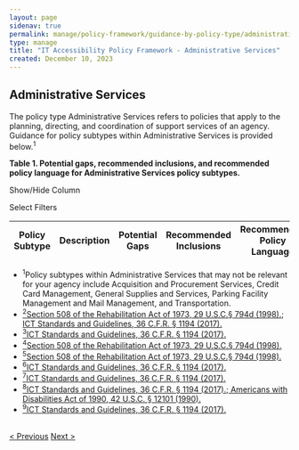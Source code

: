 ```yaml
---
layout: page
sidenav: true
permalink: manage/policy-framework/guidance-by-policy-type/administrative-services/
type: manage
title: "IT Accessibility Policy Framework - Administrative Services"
created: December 10, 2023
---
```


<h2 id="standards">
  Administrative Services
</h2>
The policy type Administrative Services refers to policies that apply to the planning, directing, and coordination of support services of an agency. Guidance for policy subtypes within Administrative Services is provided below.<sup>1</sup>

<div class="q-table" id="policytype-table">
  <p class="table-heading" id="administrative-services">
      <b>Table 1. Potential gaps, recommended inclusions, and recommended policy language for Administrative Services policy subtypes. </b>
  </p>
  <div class="dropdowns">
    <div id="column-filter-list" class="dropdown-check-list">
      <span class="dropdown" tabindex="0">Show/Hide Column</span>
      <ul class="items" id="column-filter">
      </ul>
    </div>
    <div id="table-filter-list" class="dropdown-check-list">
      <span class="dropdown" tabindex="0">Select Filters</span>
      <ul class="items" id="picklist-filter">
      </ul>
    </div>  
  </div>
  <table class="it-table">
    <thead>
    <tr>
      <th scope="col" id="PS">Policy Subtype</th>
      <th scope="col" id="DES" class="columnD">Description</th>
      <th scope="col" id="PG" class="columnPG">Potential Gaps</th>
      <th scope="col" id="RI" class="columnRI">Recommended Inclusions</th>
      <th scope="col" id="RPL" class="columnRPL">Recommended Policy Language</th>
    </tr>
    </thead>
    <tbody id="table-body">
    </tbody>
  </table>
</div>

<div>
  <ul class="footnote">
    <li>
      <a class="hover-large nolink"><sup>1</sup>Policy subtypes within Administrative Services that may not be relevant for your agency include Acquisition and Procurement Services, Credit Card Management, General Supplies and Services, Parking Facility Management and Mail Management, and Transportation.</a>
    </li>
    <li>
      <a class="hover-large" href="https://www.govinfo.gov/content/pkg/USCODE-2011-title29/html/USCODE-2011-title29-chap16-subchapV-sec794d.htm"><sup>2</sup>Section 508 of the Rehabilitation Act of 1973, 29 U.S.C.§ 794d (1998).</a>;<a class="hover-large" href="https://www.access-board.gov/ict/ict-final-rule.pdf"> ICT Standards and Guidelines, 36 C.F.R. § 1194 (2017).</a>
    </li>
    <li>
      <a class="hover-large" href="https://www.access-board.gov/ict/ict-final-rule.pdf"><sup>3</sup>ICT Standards and Guidelines, 36 C.F.R. § 1194 (2017).</a>
    </li>
    <li>
      <a class="hover-large" href="https://www.govinfo.gov/content/pkg/USCODE-2011-title29/html/USCODE-2011-title29-chap16-subchapV-sec794d.htm"><sup>4</sup>Section 508 of the Rehabilitation Act of 1973, 29 U.S.C.§ 794d (1998).</a>
    </li>
    <li>
      <a class="hover-large" href="https://www.govinfo.gov/content/pkg/USCODE-2011-title29/html/USCODE-2011-title29-chap16-subchapV-sec794d.htm"><sup>5</sup>Section 508 of the Rehabilitation Act of 1973, 29 U.S.C.§ 794d (1998).</a>
    </li>
    <li>
      <a class="hover-large" href="https://www.access-board.gov/ict/ict-final-rule.pdf"><sup>6</sup>ICT Standards and Guidelines, 36 C.F.R. § 1194 (2017).</a>
    </li>
    <li>
      <a class="hover-large" href="https://www.access-board.gov/ict/ict-final-rule.pdf"><sup>7</sup>ICT Standards and Guidelines, 36 C.F.R. § 1194 (2017).</a>
    </li>
    <li>
      <a class="hover-large" href="https://www.access-board.gov/ict/ict-final-rule.pdf"><sup>8</sup>ICT Standards and Guidelines, 36 C.F.R. § 1194 (2017).</a>;<a class="hover-large" href="https://www.govinfo.gov/content/pkg/USCODE-2009-title42/html/USCODE-2009-title42-chap126.htm"> Americans with Disabilities Act of 1990, 42 U.S.C. § 12101 (1990).</a>
    </li>
    <li>
      <a class="hover-large" href="https://www.access-board.gov/ict/ict-final-rule.pdf"><sup>9</sup>ICT Standards and Guidelines, 36 C.F.R. § 1194 (2017).</a>
    </li>
  </ul>
</div>

<div>
<br>
  <div id="prev-next-section">
      <a class="prev-page" title="Go to previous page" 
        href="{{site.baseurl}}/manage/policy-framework/guidance-by-policy-type/acquisition-and-procurement/"> < Previous</a>
      <a class="prev-page" title="Go to next page"
        href="{{site.baseurl}}/manage/policy-framework/guidance-by-policy-type/budget-and-finance/"> 
        Next >
      </a>
  </div>
</div>
